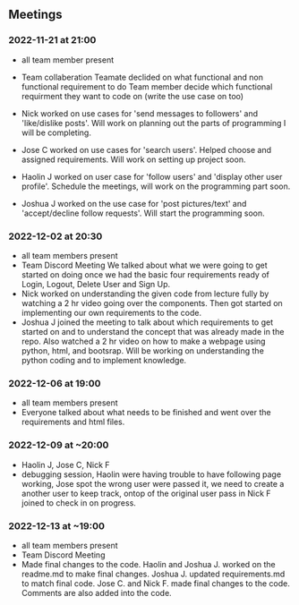 
## Meetings


### 2022-11-21 at 21:00
- all team member present 
- Team collaberation 
Teamate declided on what functional and non functional requirement to do
Team member decide which functional requirment they want to code on (write the use case on too) 

- Nick worked on use cases for 'send messages to followers' and 'like/dislike posts'. Will work on planning out the parts of programming I will be completing.
- Jose C worked on use cases for 'search users'. Helped choose and assigned requirements. Will work on setting up project soon.
- Haolin J worked on user case for 'follow users' and 'display other user profile'. Schedule the meetings, will work on the programming part soon.  
- Joshua J worked on the use case for 'post pictures/text' and 'accept/decline follow requests'. Will start the programming soon.

### 2022-12-02 at 20:30
- all team members present
- Team Discord Meeting
We talked about what we were going to get started on doing once we had the basic four requirements ready
of Login, Logout, Delete User and Sign Up.
- Nick worked on understanding the given code from lecture fully by watching a 2 hr video going over the components. Then got started on implementing our own requirements to the code.
- Joshua J joined the meeting to talk about which requirements to get started on and to understand the concept that was already made in the repo. Also watched a 2 hr video on how to make a webpage using python, html, and bootsrap. Will be working on understanding the python coding and to implement knowledge.

### 2022-12-06 at 19:00
- all team members present
- Everyone talked about what needs to be finished and went over the requirements and html files. 

### 2022-12-09 at ~20:00
- Haolin J, Jose C, Nick F
- debugging session, Haolin were having trouble to have following page working, Jose spot the wrong user were passed it, we need to create a another user to keep track, ontop of the original user pass in Nick F joined to check in on progress. 

### 2022-12-13 at ~19:00
- all team members present
- Team Discord Meeting
- Made final changes to the code. Haolin and Joshua J. worked on the readme.md to make final changes. Joshua J. updated requirements.md to match final code. Jose C. and Nick F. made final changes to the code. Comments are also added into the code.

